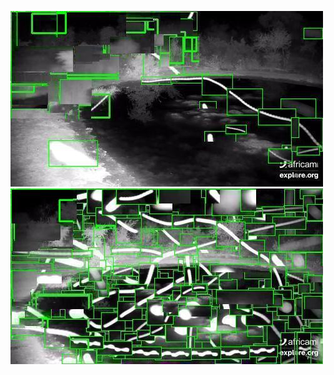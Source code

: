 ![20200617-231426-234431](in/20200617/20200617-231426-234431_0_.jpg)
![20200617-234436-000001](in/20200617/20200617-234436-000001_0_.jpg)
